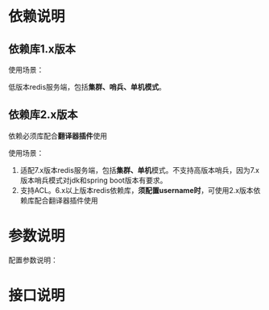 # 依赖说明

## 依赖库1.x版本

使用场景：

低版本redis服务端，包括**集群、哨兵、单机模式**。

## 依赖库2.x版本

依赖必须库配合**翻译器插件**使用

使用场景：

1. 适配7.x版本redis服务端，包括**集群、单机**模式。不支持高版本哨兵，因为7.x版本哨兵模式对jdk和spring boot版本有要求。
2. 支持ACL。6.x以上版本redis依赖库，**须配置username时**，可使用2.x版本依赖库配合翻译器插件使用

# 参数说明

配置参数说明：

# 接口说明

